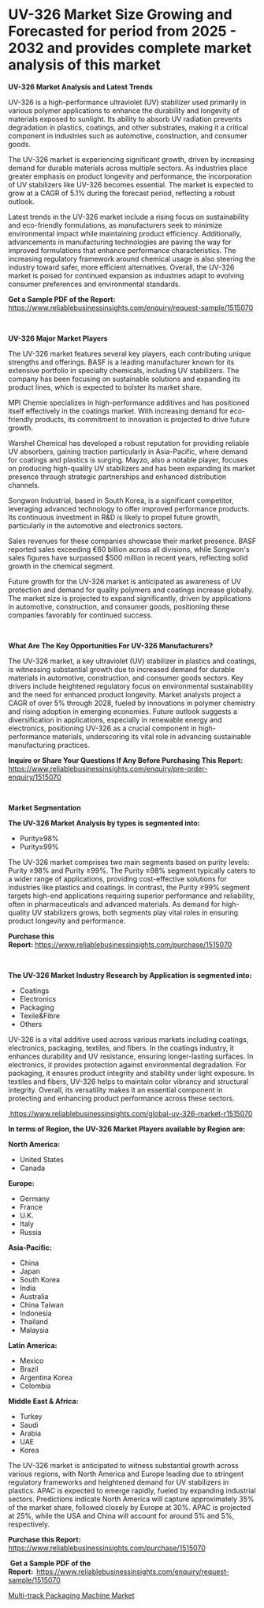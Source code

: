 <p><h1>UV-326 Market Size Growing and Forecasted for period from 2025 - 2032 and provides complete market analysis of this market</h1></p><p><strong>UV-326 Market Analysis and Latest Trends</strong></p>
<p><p>UV-326 is a high-performance ultraviolet (UV) stabilizer used primarily in various polymer applications to enhance the durability and longevity of materials exposed to sunlight. Its ability to absorb UV radiation prevents degradation in plastics, coatings, and other substrates, making it a critical component in industries such as automotive, construction, and consumer goods.</p><p>The UV-326 market is experiencing significant growth, driven by increasing demand for durable materials across multiple sectors. As industries place greater emphasis on product longevity and performance, the incorporation of UV stabilizers like UV-326 becomes essential. The market is expected to grow at a CAGR of 5.1% during the forecast period, reflecting a robust outlook.</p><p>Latest trends in the UV-326 market include a rising focus on sustainability and eco-friendly formulations, as manufacturers seek to minimize environmental impact while maintaining product efficiency. Additionally, advancements in manufacturing technologies are paving the way for improved formulations that enhance performance characteristics. The increasing regulatory framework around chemical usage is also steering the industry toward safer, more efficient alternatives. Overall, the UV-326 market is poised for continued expansion as industries adapt to evolving consumer preferences and environmental standards.</p></p>
<p><strong>Get a Sample PDF of the Report:&nbsp;</strong> <a href="https://www.reliablebusinessinsights.com/enquiry/request-sample/1515070?utm_campaign=2242&utm_medium=2&utm_source=Github&utm_content=ia&utm_term=29032025&utm_id=uv-326">https://www.reliablebusinessinsights.com/enquiry/request-sample/1515070</a></p>
<p>&nbsp;</p>
<p><strong>UV-326 Major Market Players</strong></p>
<p><p>The UV-326 market features several key players, each contributing unique strengths and offerings. BASF is a leading manufacturer known for its extensive portfolio in specialty chemicals, including UV stabilizers. The company has been focusing on sustainable solutions and expanding its product lines, which is expected to bolster its market share.</p><p>MPI Chemie specializes in high-performance additives and has positioned itself effectively in the coatings market. With increasing demand for eco-friendly products, its commitment to innovation is projected to drive future growth.</p><p>Warshel Chemical has developed a robust reputation for providing reliable UV absorbers, gaining traction particularly in Asia-Pacific, where demand for coatings and plastics is surging. Mayzo, also a notable player, focuses on producing high-quality UV stabilizers and has been expanding its market presence through strategic partnerships and enhanced distribution channels.</p><p>Songwon Industrial, based in South Korea, is a significant competitor, leveraging advanced technology to offer improved performance products. Its continuous investment in R&D is likely to propel future growth, particularly in the automotive and electronics sectors.</p><p>Sales revenues for these companies showcase their market presence. BASF reported sales exceeding €60 billion across all divisions, while Songwon's sales figures have surpassed $500 million in recent years, reflecting solid growth in the chemical segment.</p><p>Future growth for the UV-326 market is anticipated as awareness of UV protection and demand for quality polymers and coatings increase globally. The market size is projected to expand significantly, driven by applications in automotive, construction, and consumer goods, positioning these companies favorably for continued success.</p></p>
<p>&nbsp;</p>
<p><strong>What Are The Key Opportunities For UV-326 Manufacturers?</strong></p>
<p><p>The UV-326 market, a key ultraviolet (UV) stabilizer in plastics and coatings, is witnessing substantial growth due to increased demand for durable materials in automotive, construction, and consumer goods sectors. Key drivers include heightened regulatory focus on environmental sustainability and the need for enhanced product longevity. Market analysts project a CAGR of over 5% through 2028, fueled by innovations in polymer chemistry and rising adoption in emerging economies. Future outlook suggests a diversification in applications, especially in renewable energy and electronics, positioning UV-326 as a crucial component in high-performance materials, underscoring its vital role in advancing sustainable manufacturing practices.</p></p>
<p><strong>Inquire or Share Your Questions If Any Before Purchasing This Report:</strong> <a href="https://www.reliablebusinessinsights.com/enquiry/pre-order-enquiry/1515070?utm_campaign=2242&utm_medium=2&utm_source=Github&utm_content=ia&utm_term=29032025&utm_id=uv-326">https://www.reliablebusinessinsights.com/enquiry/pre-order-enquiry/1515070</a></p>
<p>&nbsp;</p>
<p><strong>Market Segmentation</strong></p>
<p><strong>The UV-326 Market Analysis by types is segmented into:</strong></p>
<p><ul><li>Purity≥98%</li><li>Purity≥99%</li></ul></p>
<p><p>The UV-326 market comprises two main segments based on purity levels: Purity ≥98% and Purity ≥99%. The Purity ≥98% segment typically caters to a wider range of applications, providing cost-effective solutions for industries like plastics and coatings. In contrast, the Purity ≥99% segment targets high-end applications requiring superior performance and reliability, often in pharmaceuticals and advanced materials. As demand for high-quality UV stabilizers grows, both segments play vital roles in ensuring product longevity and performance.</p></p>
<p><strong>Purchase this Report:&nbsp;</strong><a href="https://www.reliablebusinessinsights.com/purchase/1515070?utm_campaign=2242&utm_medium=2&utm_source=Github&utm_content=ia&utm_term=29032025&utm_id=uv-326">https://www.reliablebusinessinsights.com/purchase/1515070</a></p>
<p>&nbsp;</p>
<p><strong>The UV-326 Market Industry Research by Application is segmented into:</strong></p>
<p><ul><li>Coatings</li><li>Electronics</li><li>Packaging</li><li>Texile&Fibre</li><li>Others</li></ul></p>
<p><p>UV-326 is a vital additive used across various markets including coatings, electronics, packaging, textiles, and fibers. In the coatings industry, it enhances durability and UV resistance, ensuring longer-lasting surfaces. In electronics, it provides protection against environmental degradation. For packaging, it ensures product integrity and stability under light exposure. In textiles and fibers, UV-326 helps to maintain color vibrancy and structural integrity. Overall, its versatility makes it an essential component in protecting and enhancing product performance across these sectors.</p></p>
<p><a href="https://www.reliablebusinessinsights.com/global-uv-326-market-r1515070?utm_campaign=2242&utm_medium=2&utm_source=Github&utm_content=ia&utm_term=29032025&utm_id=uv-326">&nbsp;https://www.reliablebusinessinsights.com/global-uv-326-market-r1515070</a></p>
<p><strong>In terms of Region, the UV-326 Market Players available by Region are:</strong></p>
<p>
    <p> <strong> North America: </strong>
        <ul>
            <li>United States</li>
            <li>Canada</li>
        </ul>
        </p> 
    <p> <strong> Europe: </strong>
        <ul>
            <li>Germany</li>
            <li>France</li>
            <li>U.K.</li>
            <li>Italy</li>
            <li>Russia</li>
        </ul>
        </p> 
    <p> <strong> Asia-Pacific: </strong>
        <ul>
            <li>China</li>
            <li>Japan</li>
            <li>South Korea</li>
            <li>India</li>
            <li>Australia</li>
            <li>China Taiwan</li>
            <li>Indonesia</li>
            <li>Thailand</li>
            <li>Malaysia</li>
        </ul>
        </p> 
    <p> <strong> Latin America: </strong>
        <ul>
            <li>Mexico</li>
            <li>Brazil</li>
            <li>Argentina Korea</li>
            <li>Colombia</li>
        </ul>
        </p> 
    <p> <strong> Middle East & Africa: </strong>
        <ul>
            <li>Turkey</li>
            <li>Saudi</li>
            <li>Arabia</li>
            <li>UAE</li>
            <li>Korea</li>
        </ul>
    </p>
    </p>
<p><p>The UV-326 market is anticipated to witness substantial growth across various regions, with North America and Europe leading due to stringent regulatory frameworks and heightened demand for UV stabilizers in plastics. APAC is expected to emerge rapidly, fueled by expanding industrial sectors. Predictions indicate North America will capture approximately 35% of the market share, followed closely by Europe at 30%. APAC is projected at 25%, while the USA and China will account for around 5% and 5%, respectively.</p></p>
<p><strong>Purchase this Report: </strong><a href="https://www.reliablebusinessinsights.com/purchase/1515070?utm_campaign=2242&utm_medium=2&utm_source=Github&utm_content=ia&utm_term=29032025&utm_id=uv-326">https://www.reliablebusinessinsights.com/purchase/1515070</a></p>
<p>&nbsp;<strong>Get a Sample PDF of the Report:&nbsp;&nbsp;</strong><a href="https://www.reliablebusinessinsights.com/enquiry/request-sample/1515070?utm_campaign=2242&utm_medium=2&utm_source=Github&utm_content=ia&utm_term=29032025&utm_id=uv-326">https://www.reliablebusinessinsights.com/enquiry/request-sample/1515070</a></p>
<p><strong></strong></p>
<p><p><a href="https://github.com/rosamariarocque98/Market-Research-Report-List-1/blob/main/multi-track-packaging-machine-market.md?utm_campaign=2242&utm_medium=2&utm_source=Github&utm_content=ia&utm_term=29032025&utm_id=uv-326">Multi-track Packaging Machine Market</a></p></p>